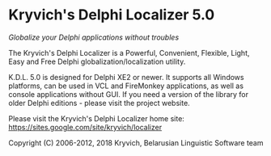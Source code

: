 # Kryvich's Delphi Localizer 5.0
*Globalize your Delphi applications without troubles*

The Kryvich's Delphi Localizer is a Powerful, Convenient, Flexible, Light, Easy and Free Delphi globalization/localization utility.

K.D.L. 5.0 is designed for Delphi XE2 or newer. It supports all Windows platforms, can be used in VCL and FireMonkey applications, as well as console applications without GUI. If you need a version of the library for older Delphi editions - please visit the project website.

Please visit the Kryvich's Delphi Localizer home site: https://sites.google.com/site/kryvich/localizer

Copyright (C) 2006-2012, 2018 Kryvich,
Belarusian Linguistic Software team
